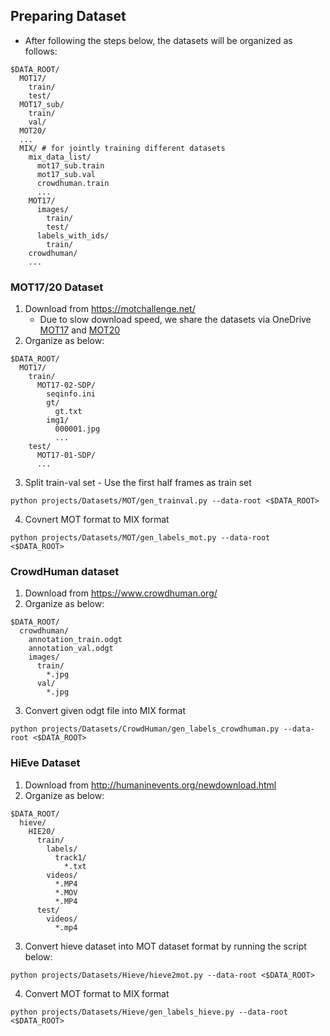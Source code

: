 
## Preparing Dataset
 * After following the steps below, the datasets will be organized as follows:
```
$DATA_ROOT/
  MOT17/
    train/
    test/
  MOT17_sub/
    train/
    val/
  MOT20/
  ...
  MIX/ # for jointly training different datasets
    mix_data_list/
      mot17_sub.train
      mot17_sub.val
      crowdhuman.train
      ...
    MOT17/
      images/
        train/
        test/
      labels_with_ids/
        train/
    crowdhuman/
    ...
```


### MOT17/20 Dataset
1) Download from https://motchallenge.net/
   * Due to slow download speed, we share the datasets via OneDrive [MOT17](https://hkustconnect-my.sharepoint.com/:u:/g/personal/jhyunaa_connect_ust_hk/EdE97TxI-kpIqdznWT83LhsB3yUjLoLiMskhGI20-eZYlw?e=ifdbEg) and [MOT20](https://hkustconnect-my.sharepoint.com/:u:/g/personal/jhyunaa_connect_ust_hk/EUjH1AsnvYtLjtBGPQbFGawBEgDJB8-cROCkbQJDTdZLWw?e=izHudy)
2) Organize as below:
```
$DATA_ROOT/
  MOT17/
    train/
      MOT17-02-SDP/
        seqinfo.ini
        gt/
          gt.txt
        img1/
          000001.jpg
          ...
    test/
      MOT17-01-SDP/
      ...
```
3) Split train-val set - Use the first half frames as train set
```
python projects/Datasets/MOT/gen_trainval.py --data-root <$DATA_ROOT>
```
4) Covnert MOT format to MIX format
```
python projects/Datasets/MOT/gen_labels_mot.py --data-root <$DATA_ROOT>
```

### CrowdHuman dataset
1) Download from https://www.crowdhuman.org/
2) Organize as below:
```
$DATA_ROOT/
  crowdhuman/
    annotation_train.odgt
    annotation_val.odgt
    images/
      train/
        *.jpg
      val/
        *.jpg
```
3) Convert given odgt file into MIX format
```
python projects/Datasets/CrowdHuman/gen_labels_crowdhuman.py --data-root <$DATA_ROOT>
```


### HiEve Dataset
1) Download from http://humaninevents.org/newdownload.html
2) Organize as below:
```
$DATA_ROOT/
  hieve/
    HIE20/
      train/
        labels/
          track1/
            *.txt
        videos/
          *.MP4
          *.MOV
          *.MP4
      test/
        videos/
          *.mp4
```
3) Convert hieve dataset into MOT dataset format by running the script below:
```
python projects/Datasets/Hieve/hieve2mot.py --data-root <$DATA_ROOT>
```
4) Convert MOT format to MIX format
```
python projects/Datasets/Hieve/gen_labels_hieve.py --data-root <$DATA_ROOT>
```
